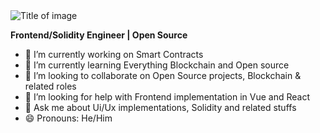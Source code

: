 <img src="https://drive.google.com/file/d/1cEw2cLixsatcAYHJdmISYHoQX9yyMZke/view?usp=sharing" alt="Title of image">

**Frontend/Solidity Engineer | Open Source**

- 🔭 I’m currently working on Smart Contracts
- 🌱 I’m currently learning Everything Blockchain and Open source
- 👯 I’m looking to collaborate on Open Source projects, Blockchain & related roles
- 🤔 I’m looking for help with Frontend implementation in Vue and React
- 💬 Ask me about Ui/Ux implementations, Solidity and related stuffs
- 😄 Pronouns: He/Him

